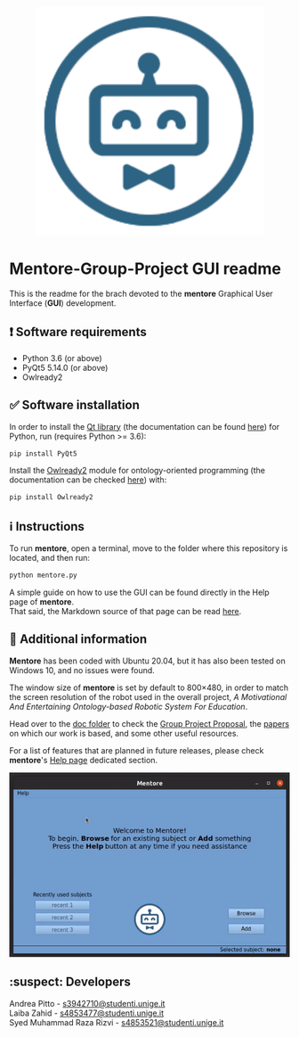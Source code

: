 <div align="center">
  <img src="https://github.com/andreabradpitto/Mentore-Group-Project/blob/GUI/images/mentore_logo.svg">
</div>

# Mentore-Group-Project GUI readme

This is the readme for the brach devoted to the **mentore** Graphical User Interface (**GUI**) development.

## :exclamation: Software requirements

- Python 3.6 (or above)
- PyQt5 5.14.0 (or above)
- Owlready2

## :white_check_mark: Software installation

In order to install the [Qt library](https://pypi.org/project/PyQt5/) (the documentation can be found [here](https://www.qt.io/)) for Python, run (requires Python >= 3.6):

```bash
pip install PyQt5
```

Install the [Owlready2](https://pypi.org/project/Owlready2/) module for ontology-oriented programming (the documentation can be checked [here](https://owlready2.readthedocs.io/en/latest/)) with:

```bash
pip install Owlready2
```

## :information_source: Instructions

To run **mentore**, open a terminal, move to the folder where this repository is located, and then run:

```bash
python mentore.py
```

A simple guide on how to use the GUI can be found directly in the Help page of **mentore**.  
That said, the Markdown source of that page can be read [here](https://github.com/andreabradpitto/Mentore-Group-Project/blob/GUI/guide/help.md).

## 📰 Additional information

**Mentore** has been coded with Ubuntu 20.04, but it has also been tested on Windows 10, and no issues were found.  
   
The window size of **mentore** is set by default to 800×480, in order to match the screen resolution of the robot used in the overall project, *A Motivational And Entertaining Ontology-based Robotic System For Education*.  
   
Head over to the [doc folder](https://github.com/andreabradpitto/Mentore-Group-Project/tree/GUI/doc) to check the [Group Project Proposal](https://github.com/andreabradpitto/Mentore-Group-Project/tree/GUI/doc/Group%20Project%20proposal.docx), the [papers](https://github.com/andreabradpitto/Mentore-Group-Project/tree/GUI/doc/papers) on which our work is based, and some other useful resources.  
  
For a list of features that are planned in future releases, please check **mentore**'s [Help page](https://github.com/andreabradpitto/Mentore-Group-Project/blob/GUI/guide/help.md) dedicated section.

<div align="center">
  <img src="https://github.com/andreabradpitto/Mentore-Group-Project/blob/GUI/images/mentore.gif">
</div>

## :suspect: Developers

Andrea Pitto - s3942710@studenti.unige.it  
Laiba Zahid - s4853477@studenti.unige.it  
Syed Muhammad Raza Rizvi - s4853521@studenti.unige.it

